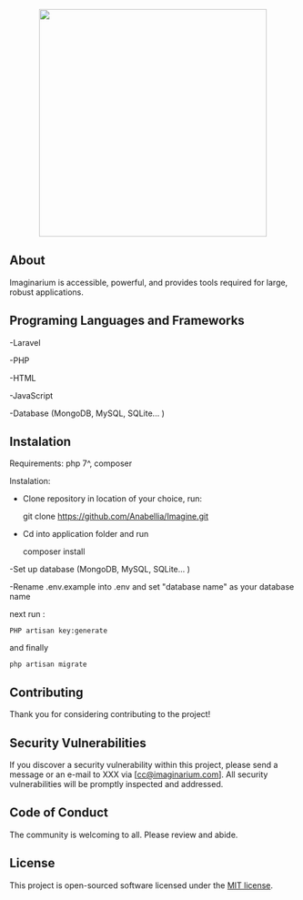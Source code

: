 <p align="center"><a href="https://laravel.com" target="_blank"><img src="https://i.imgur.com/rpFHcyF.jpg" width="400" high="400"></a></p>

<p align="center">
<!-- <a href="https://travis-ci.org/laravel/framework"><img src="https://travis-ci.org/laravel/framework.svg" alt="Build Status"></a>
<a href="https://packagist.org/packages/laravel/framework"><img src="https://img.shields.io/packagist/dt/laravel/framework" alt="Total Downloads"></a>
<a href="https://packagist.org/packages/laravel/framework"><img src="https://img.shields.io/packagist/v/laravel/framework" alt="Latest Stable Version"></a>
<a href="https://packagist.org/packages/laravel/framework"><img src="https://img.shields.io/packagist/l/laravel/framework" alt="License"></a> -->
</p>

## About

Imaginarium is accessible, powerful, and provides tools required for large, robust applications.


## Programing Languages and Frameworks

-Laravel

-PHP

-HTML

-JavaScript

-Database (MongoDB, MySQL, SQLite... )

## Instalation

Requirements: php 7^, composer

Instalation:

- Clone repository in location of your choice, run:

    git clone https://github.com/Anabellia/Imagine.git

- Cd into application folder and run
    
    composer install

-Set up database (MongoDB, MySQL, SQLite... )

-Rename .env.example into .env and set "database name" as your database name

next run :

    PHP artisan key:generate

and finally

    php artisan migrate



## Contributing

Thank you for considering contributing to the project!


## Security Vulnerabilities

If you discover a security vulnerability within this project, please send a message or an e-mail to XXX via [cc@imaginarium.com]. All security vulnerabilities will be promptly inspected and addressed.

## Code of Conduct

The community is welcoming to all. Please review and abide.

## License

This project is open-sourced software licensed under the [MIT license](https://opensource.org/licenses/MIT).